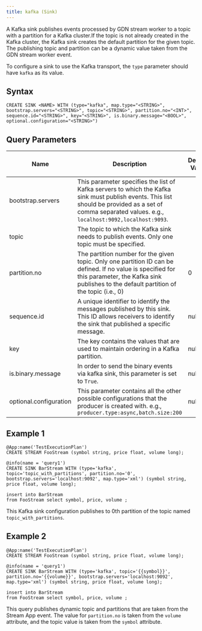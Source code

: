 ```yaml
---
title: kafka (Sink)
---
```


A Kafka sink publishes events processed by GDN stream worker to a topic with a partition for a Kafka cluster.If the topic is not already created in the Kafka cluster, the Kafka sink creates the default partition for the given topic. The publishing topic and partition can be a dynamic value taken from the GDN stream worker event.

To configure a sink to use the Kafka transport, the `type` parameter should have `kafka` as its value.

## Syntax

    CREATE SINK <NAME> WITH (type="kafka", map.type="<STRING>", bootstrap.servers="<STRING>", topic="<STRING>", partition.no="<INT>", sequence.id="<STRING>", key="<STRING>", is.binary.message="<BOOL>", optional.configuration="<STRING>")

## Query Parameters

| Name                   | Description             | Default Value | Possible Data Types | Optional | Dynamic |
|------------------------|---------------------------------------------------------------------------------------------------------------------------------------------------------------------------------------------------------|---------------|---------------------|----------|---------|
| bootstrap.servers      | This parameter specifies the list of Kafka servers to which the Kafka sink must publish events. This list should be provided as a set of comma separated values. e.g., `localhost:9092,localhost:9093`. |               | STRING              | No       | No      |
| topic                  | The topic to which the Kafka sink needs to publish events. Only one topic must be specified.                    |               | STRING              | No       | No      |
| partition.no           | The partition number for the given topic. Only one partition ID can be defined. If no value is specified for this parameter, the Kafka sink publishes to the default partition of the topic (i.e., 0)   | 0             | INT                 | Yes      | No      |
| sequence.id            | A unique identifier to identify the messages published by this sink. This ID allows receivers to identify the sink that published a specific message.       | null          | STRING              | Yes      | No      |
| key                    | The key contains the values that are used to maintain ordering in a Kafka partition.                            | null          | STRING              | Yes      | No      |
| is.binary.message      | In order to send the binary events via kafka sink, this parameter is set to `True`.                           | null          | BOOL                | No       | No      |
| optional.configuration | This parameter contains all the other possible configurations that the producer is created with. e.g., `producer.type:async,batch.size:200`                 | null          | STRING              | Yes      | No      |

## Example 1

    @App:name('TestExecutionPlan')
    CREATE STREAM FooStream (symbol string, price float, volume long);

    @info(name = 'query1')
    CREATE SINK BarStream WITH (type='kafka', topic='topic_with_partitions', partition.no='0', bootstrap.servers='localhost:9092', map.type='xml') (symbol string, price float, volume long);

    insert into BarStream
    from FooStream select symbol, price, volume ;

This Kafka sink configuration publishes to 0th partition of the topic named `topic_with_partitions`.

## Example 2

    @App:name('TestExecutionPlan')
    CREATE STREAM FooStream (symbol string, price float, volume long);

    @info(name = 'query1')
    CREATE SINK BarStream WITH (type='kafka', topic='{{symbol}}', partition.no='{{volume}}', bootstrap.servers='localhost:9092', map.type='xml') (symbol string, price float, volume long);

    insert into BarStream
    from FooStream select symbol, price, volume ;

This query publishes dynamic topic and partitions that are taken from the Stream App event. The value for `partition.no` is taken from the `volume` attribute, and the topic value is taken from the `symbol` attribute.
